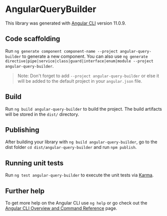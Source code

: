 # AngularQueryBuilder

This library was generated with [Angular CLI](https://github.com/angular/angular-cli) version 11.0.9.

## Code scaffolding

Run `ng generate component component-name --project angular-query-builder` to generate a new component. You can also use `ng generate directive|pipe|service|class|guard|interface|enum|module --project angular-query-builder`.
> Note: Don't forget to add `--project angular-query-builder` or else it will be added to the default project in your `angular.json` file. 

## Build

Run `ng build angular-query-builder` to build the project. The build artifacts will be stored in the `dist/` directory.

## Publishing

After building your library with `ng build angular-query-builder`, go to the dist folder `cd dist/angular-query-builder` and run `npm publish`.

## Running unit tests

Run `ng test angular-query-builder` to execute the unit tests via [Karma](https://karma-runner.github.io).

## Further help

To get more help on the Angular CLI use `ng help` or go check out the [Angular CLI Overview and Command Reference](https://angular.io/cli) page.
